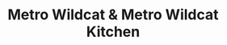 ---
title: "Metro Wildcat & Metro Wildcat Kitchen"
url: /tucson/metro-wildcat-and-metro-wildcat-kitchen/
shop: convenience
---